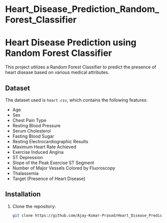 # Heart_Disease_Prediction_Random_Forest_Classifier

# Heart Disease Prediction using Random Forest Classifier

This project utilizes a Random Forest Classifier to predict the presence of heart disease based on various medical attributes.

## Dataset

The dataset used is `heart.csv`, which contains the following features:
- Age
- Sex
- Chest Pain Type
- Resting Blood Pressure
- Serum Cholesterol
- Fasting Blood Sugar
- Resting Electrocardiographic Results
- Maximum Heart Rate Achieved
- Exercise Induced Angina
- ST Depression
- Slope of the Peak Exercise ST Segment
- Number of Major Vessels Colored by Fluoroscopy
- Thalassemia
- Target (Presence of Heart Disease)

## Installation

1. Clone the repository:
   ```bash
   git clone https://github.com/Ajay-Kumar-Prasad/Heart_Disease_Prediction_Random_Forest_Classifier.git
